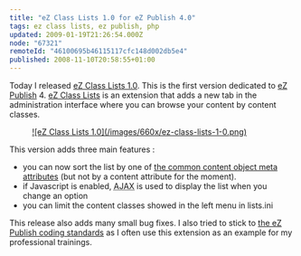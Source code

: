 ```yaml
---
title: "eZ Class Lists 1.0 for eZ Publish 4.0"
tags: ez class lists, ez publish, php
updated: 2009-01-19T21:26:54.000Z
node: "67321"
remoteId: "46100695b46115117cfc148d002db5e4"
published: 2008-11-10T20:58:55+01:00
---
```


Today I released [eZ Class Lists 1.0](http://projects.ez.no/ezclasslists/downloads/ez_class_lists_1_0). This is the first version dedicated to [eZ Publish](/tag/ez+publish) 4. [eZ Class Lists](http://projects.ez.no/ezclasslists) is an extension that adds a new tab in the administration interface where you can browse your content by content classes.

<figure class="object-center"><a href="/images/ez-class-lists-1-0.png">![eZ Class Lists 1.0](/images/660x/ez-class-lists-1-0.png)
</a></figure>


This version adds three main features :

* you can now sort the list by one of [the common content object meta attributes](http://ez.no/doc/ez_publish/technical_manual/4_0/reference/modules/content/fetch_functions/list#eztoc87605_0_0_1) (but not by a content attribute for the moment).
* if Javascript is enabled, <abbr title="Asynchronous Javascript And XML">AJAX</abbr>  is used to display the list when you change an option
* you can limit the content classes showed in the left menu in lists.ini

This release also adds many small bug fixes. I also tried to stick to [the eZ Publish coding standards](http://ez.no/ezpublish/documentation/development/standards) as I often use this extension as an example for my professional trainings.

